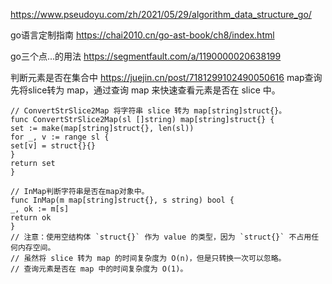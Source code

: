 https://www.pseudoyu.com/zh/2021/05/29/algorithm_data_structure_go/


go语言定制指南 https://chai2010.cn/go-ast-book/ch8/index.html

go三个点...的用法 https://segmentfault.com/a/1190000020638199

判断元素是否在集合中 https://juejin.cn/post/7181299102490050616
map查询
先将slice转为 map，通过查询 map 来快速查看元素是否在 slice 中。

```
// ConvertStrSlice2Map 将字符串 slice 转为 map[string]struct{}。
func ConvertStrSlice2Map(sl []string) map[string]struct{} {
set := make(map[string]struct{}, len(sl))
for _, v := range sl {
set[v] = struct{}{}
}
return set
}

// InMap判断字符串是否在map对象中。
func InMap(m map[string]struct{}, s string) bool {
_, ok := m[s]
return ok
}
// 注意：使用空结构体 `struct{}` 作为 value 的类型，因为 `struct{}` 不占用任何内存空间。
// 虽然将 slice 转为 map 的时间复杂度为 O(n)，但是只转换一次可以忽略。
// 查询元素是否在 map 中的时间复杂度为 O(1)。
```

